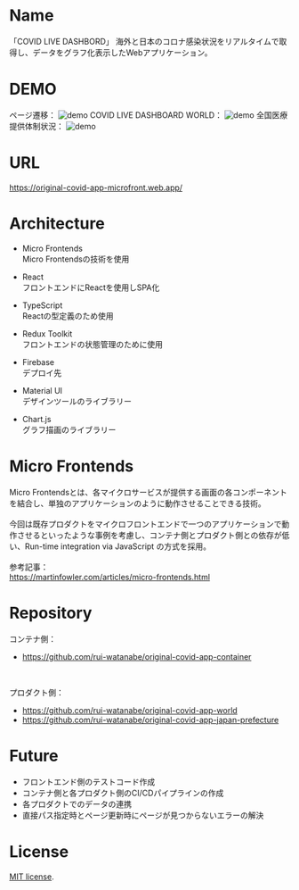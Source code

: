 # Name
「COVID LIVE DASHBORD」
海外と日本のコロナ感染状況をリアルタイムで取得し、データをグラフ化表示したWebアプリケーション。

# DEMO
ページ遷移：
![demo](https://gyazo.com/eee886d5965c15cc8a23e9797573dde4/raw)
COVID LIVE DASHBOARD WORLD：
![demo](https://gyazo.com/458364e74545eb9c3ecd9bba500b9ea8/raw)
全国医療提供体制状況：
![demo](https://gyazo.com/563c0e392a0f571e0c6df9952fd7458c/raw)

# URL
https://original-covid-app-microfront.web.app/

# Architecture
- Micro Frontends<br>
Micro Frontendsの技術を使用

- React<br>
フロントエンドにReactを使用しSPA化

- TypeScript<br>
Reactの型定義のため使用

- Redux Toolkit<br>
フロントエンドの状態管理のために使用

- Firebase<br>
デプロイ先

- Material UI<br>
デザインツールのライブラリー

- Chart.js<br>
グラフ描画のライブラリー

# Micro Frontends
Micro Frontendsとは、各マイクロサービスが提供する画面の各コンポーネントを結合し、単独のアプリケーションのように動作させることできる技術。<br>
<br>
今回は既存プロダクトをマイクロフロントエンドで一つのアプリケーションで動作させるといったような事例を考慮し、コンテナ側とプロダクト側との依存が低い、Run-time integration via JavaScript の方式を採用。<br>
<br>
参考記事：<br>
https://martinfowler.com/articles/micro-frontends.html

# Repository
コンテナ側：<br>
- https://github.com/rui-watanabe/original-covid-app-container

<br>

プロダクト側：<br>
- https://github.com/rui-watanabe/original-covid-app-world
- https://github.com/rui-watanabe/original-covid-app-japan-prefecture

# Future
- フロントエンド側のテストコード作成
- コンテナ側と各プロダクト側のCI/CDパイプラインの作成
- 各プロダクトでのデータの連携
- 直接パス指定時とページ更新時にページが見つからないエラーの解決

# License
 [MIT license](https://en.wikipedia.org/wiki/MIT_License).
